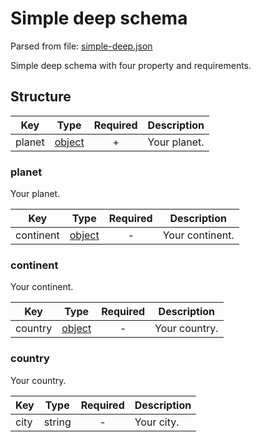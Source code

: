 # Simple deep schema
Parsed from file: [simple-deep.json](https://github.com/McCastles/JMC/blob/master/examples/simple-deep.json)

Simple deep schema with four property and requirements.
## Structure

|Key|Type|Required|Description|
|-|:-:|:-:|-|
|planet|[object](#planet)|+|Your planet.|
### planet
Your planet.

|Key|Type|Required|Description|
|-|:-:|:-:|-|
|continent|[object](#continent)|-|Your continent.|
### continent
Your continent.

|Key|Type|Required|Description|
|-|:-:|:-:|-|
|country|[object](#country)|-|Your country.|
### country
Your country.

|Key|Type|Required|Description|
|-|:-:|:-:|-|
|city|string|-|Your city.|